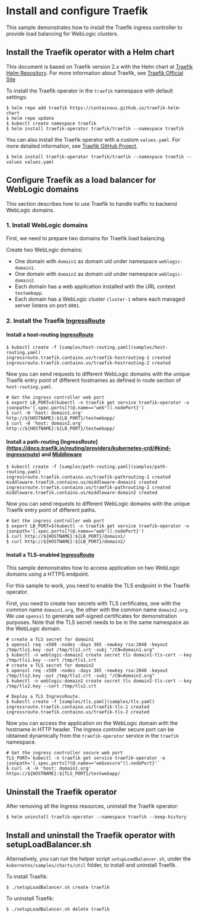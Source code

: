 # Install and configure Traefik

This sample demonstrates how to install the Traefik ingress controller to provide 
load balancing for WebLogic clusters.

## Install the Traefik operator with a Helm chart
This document is based on Traefik version 2.x with the Helm chart at [Traefik Helm Repository](https://github.com/containous/traefik-helm-chart).
For more information about Traefik, see [Traefik Official Site](https://traefik.io/) 

To install the Traefik operator in the `traefik` namespace with default settings:
```
$ helm repo add traefik https://containous.github.io/traefik-helm-chart
$ helm repo update
$ kubectl create namespace traefik
$ helm install traefik-operator traefik/traefik --namespace traefik
```
You can also install the Traefik operator with a custom `values.yaml`. For more detailed information, see [Traefik GitHub Project](https://github.com/containous/traefik-helm-chart/blob/master/traefik/values.yaml).
```
$ helm install traefik-operator traefik/traefik --namespace traefik --values values.yaml
```

## Configure Traefik as a load balancer for WebLogic domains
This section describes how to use Traefik to handle traffic to backend WebLogic domains.

### 1. Install WebLogic domains
First, we need to prepare two domains for Traefik load balancing.

Create two WebLogic domains:
- One domain with `domain1` as domain uid under namespace `weblogic-domain1`.
- One domain with `domain2` as domain uid under namespace `weblogic-domain2`.
- Each domain has a web application installed with the URL context `testwebapp`.
- Each domain has a WebLogic cluster `cluster-1` where each managed server listens on port `8001`.

### 2. Install the Traefik [IngressRoute](https://docs.traefik.io/routing/providers/kubernetes-crd/#kind-ingressroute)
#### Install a host-routing [IngressRoute](https://docs.traefik.io/routing/providers/kubernetes-crd/#kind-ingressroute)
```
$ kubectl create -f [samples/host-routing.yaml](samples/host-routing.yaml)
ingressroute.traefik.containo.us/traefik-hostrouting-1 created
ingressroute.traefik.containo.us/traefik-hostrouting-2 created
```
Now you can send requests to different WebLogic domains with the unique Traefik entry point of different hostnames as defined in route section of `host-routing.yaml`.
```
# Get the ingress controller web port
$ export LB_PORT=$(kubectl -n traefik get service traefik-operator -o jsonpath='{.spec.ports[?(@.name=="web")].nodePort}')
$ curl -H 'host: domain1.org' http://${HOSTNAME}:${LB_PORT}/testwebapp/
$ curl -H 'host: domain2.org' http://${HOSTNAME}:${LB_PORT}/testwebapp/
```

#### Install a path-routing [IngressRoute] (https://docs.traefik.io/routing/providers/kubernetes-crd/#kind-ingressroute) and [Middleware](https://docs.traefik.io/middlewares/overview/)
```
$ kubectl create -f [samples/path-routing.yaml](samples/path-routing.yaml)
ingressroute.traefik.containo.us/traefik-pathrouting-1 created
middleware.traefik.containo.us/middleware-domain1 created
ingressroute.traefik.containo.us/traefik-pathrouting-2 created
middleware.traefik.containo.us/middleware-domain2 created
```
Now you can send requests to different WebLogic domains with the unique Traefik entry point of different paths.
```
# Get the ingress controller web port
$ export LB_PORT=$(kubectl -n traefik get service traefik-operator -o jsonpath='{.spec.ports[?(@.name=="web")].nodePort}')
$ curl http://${HOSTNAME}:${LB_PORT}/domain1/
$ curl http://${HOSTNAME}:${LB_PORT}/domain2/
```
#### Install a TLS-enabled [IngressRoute](https://docs.traefik.io/routing/providers/kubernetes-crd/#kind-ingressroute)
This sample demonstrates how to access application on two WebLogic domains using a HTTPS endpoint.

For this sample to work, you need to enable the TLS endpoint in the Traefik operator.

First, you need to create two secrets with TLS certificates, one with the common name `domain1.org`, the other with the common name `domain2.org`. We use `openssl` to generate self-signed certificates for demonstration purposes. Note that the TLS secret needs to be in the same namespace as the WebLogic domain.
```
# create a TLS secret for domain1
$ openssl req -x509 -nodes -days 365 -newkey rsa:2048 -keyout /tmp/tls1.key -out /tmp/tls1.crt -subj "/CN=domain1.org"
$ kubectl -n weblogic-domain1 create secret tls domain1-tls-cert --key /tmp/tls1.key --cert /tmp/tls1.crt
# create a TLS secret for domain2
$ openssl req -x509 -nodes -days 365 -newkey rsa:2048 -keyout /tmp/tls2.key -out /tmp/tls2.crt -subj "/CN=domain2.org"
$ kubectl -n weblogic-domain2 create secret tls domain2-tls-cert --key /tmp/tls2.key --cert /tmp/tls2.crt

# Deploy a TLS IngressRoute.
$ kubectl create -f [samples/tls.yaml](samples/tls.yaml)
ingressroute.traefik.containo.us/traefik-tls-1 created
ingressroute.traefik.containo.us/traefik-tls-2 created
```
Now you can access the application on the WebLogic domain with the hostname in HTTP header.
The ingress controller secure port can be obtained dynamically from the `traefik-operator` service in the `traefik` namespace.
```
# Get the ingress controller secure web port
TLS_PORT=`kubectl -n traefik get service traefik-operator -o jsonpath='{.spec.ports[?(@.name=="websecure")].nodePort}'`
$ curl -k -H 'host: domain1.org' https://${HOSTNAME}:${TLS_PORT}/testwebapp/
```

## Uninstall the Traefik operator
After removing all the Ingress resources, uninstall the Traefik operator:
```
$ helm uninstall traefik-operator --namespace traefik --keep-history
```
## Install and uninstall the Traefik operator with setupLoadBalancer.sh
Alternatively, you can run the helper script `setupLoadBalancer.sh`, under the `kubernetes/samples/charts/util` folder, to install and uninstall Traefik.

To install Traefik:
```
$ ./setupLoadBalancer.sh create traefik
```
To uninstall Traefik:
```
$ ./setupLoadBalancer.sh delete traefik
```

